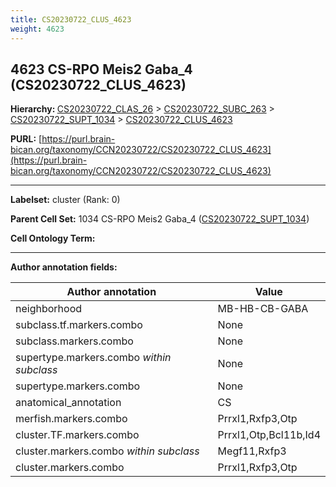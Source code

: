```yaml
---
title: CS20230722_CLUS_4623
weight: 4623
---
```

## 4623 CS-RPO Meis2 Gaba_4 (CS20230722_CLUS_4623)
<b>Hierarchy: </b>
[CS20230722_CLAS_26](../CS20230722_CLAS_26) >
[CS20230722_SUBC_263](../CS20230722_SUBC_263) >
[CS20230722_SUPT_1034](../CS20230722_SUPT_1034) >
[CS20230722_CLUS_4623](../CS20230722_CLUS_4623)

**PURL:** [https://purl.brain-bican.org/taxonomy/CCN20230722/CS20230722_CLUS_4623](https://purl.brain-bican.org/taxonomy/CCN20230722/CS20230722_CLUS_4623)

---


**Labelset:** cluster (Rank: 0)

**Parent Cell Set:** 1034 CS-RPO Meis2 Gaba_4 ([CS20230722_SUPT_1034](../CS20230722_SUPT_1034))



**Cell Ontology Term:** 

[MARKER GENES.]: #


---

[TRANSFERRED ANNOTATIONS.]: #


[AUTHOR ANNOTATION FIELDS.]: #


**Author annotation fields:**

| Author annotation | Value |
|-------------------|-------|
|neighborhood|MB-HB-CB-GABA|
|subclass.tf.markers.combo|None|
|subclass.markers.combo|None|
|supertype.markers.combo _within subclass_|None|
|supertype.markers.combo|None|
|anatomical_annotation|CS|
|merfish.markers.combo|Prrxl1,Rxfp3,Otp|
|cluster.TF.markers.combo|Prrxl1,Otp,Bcl11b,Id4|
|cluster.markers.combo _within subclass_|Megf11,Rxfp3|
|cluster.markers.combo|Prrxl1,Rxfp3,Otp|
